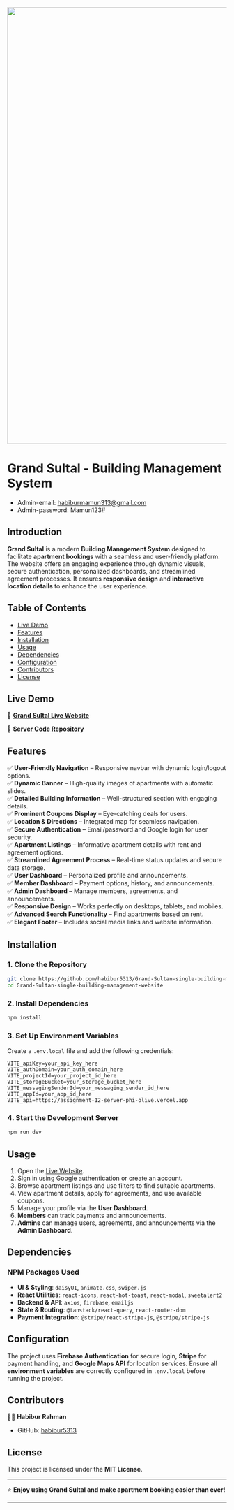 <div align="center">
  <img height="1000" src="https://i.ibb.co.com/SDgHD0Br/Screenshot-2025-02-05-141733.png"  />
</div>

# Grand Sultal - Building Management System  
- Admin-email: habiburmamun313@gmail.com
- Admin-password: Mamun123#

## Introduction  
**Grand Sultal** is a modern **Building Management System** designed to facilitate **apartment bookings** with a seamless and user-friendly platform. The website offers an engaging experience through dynamic visuals, secure authentication, personalized dashboards, and streamlined agreement processes. It ensures **responsive design** and **interactive location details** to enhance the user experience.  

## Table of Contents  
- [Live Demo](#live-demo)  
- [Features](#features)  
- [Installation](#installation)  
- [Usage](#usage)  
- [Dependencies](#dependencies)  
- [Configuration](#configuration)  
- [Contributors](#contributors)  
- [License](#license)  

## Live Demo  
🚀 **[Grand Sultal Live Website](https://grand-sultan-building-management-web.surge.sh/)**  

🔗 **[Server Code Repository](https://github.com/habibur5313/Grand-sultan-server)**  

## Features  
✅ **User-Friendly Navigation** – Responsive navbar with dynamic login/logout options.  
✅ **Dynamic Banner** – High-quality images of apartments with automatic slides.  
✅ **Detailed Building Information** – Well-structured section with engaging details.  
✅ **Prominent Coupons Display** – Eye-catching deals for users.  
✅ **Location & Directions** – Integrated map for seamless navigation.  
✅ **Secure Authentication** – Email/password and Google login for user security.  
✅ **Apartment Listings** – Informative apartment details with rent and agreement options.  
✅ **Streamlined Agreement Process** – Real-time status updates and secure data storage.  
✅ **User Dashboard** – Personalized profile and announcements.  
✅ **Member Dashboard** – Payment options, history, and announcements.  
✅ **Admin Dashboard** – Manage members, agreements, and announcements.  
✅ **Responsive Design** – Works perfectly on desktops, tablets, and mobiles.  
✅ **Advanced Search Functionality** – Find apartments based on rent.  
✅ **Elegant Footer** – Includes social media links and website information.  

## Installation  
### 1. Clone the Repository  
```bash
git clone https://github.com/habibur5313/Grand-Sultan-single-building-management-website.git
cd Grand-Sultan-single-building-management-website
```
### 2. Install Dependencies  
```bash
npm install
```
### 3. Set Up Environment Variables  
Create a `.env.local` file and add the following credentials:  
```env
VITE_apiKey=your_api_key_here
VITE_authDomain=your_auth_domain_here
VITE_projectId=your_project_id_here
VITE_storageBucket=your_storage_bucket_here
VITE_messagingSenderId=your_messaging_sender_id_here
VITE_appId=your_app_id_here
VITE_api=https://assignment-12-server-phi-olive.vercel.app
```

### 4. Start the Development Server  
```bash
npm run dev
```

## Usage  
1. Open the [Live Website](https://grand-sultan-building-management-web.surge.sh/).  
2. Sign in using Google authentication or create an account.  
3. Browse apartment listings and use filters to find suitable apartments.  
4. View apartment details, apply for agreements, and use available coupons.  
5. Manage your profile via the **User Dashboard**.  
6. **Members** can track payments and announcements.  
7. **Admins** can manage users, agreements, and announcements via the **Admin Dashboard**.  

## Dependencies  
### **NPM Packages Used**  
- **UI & Styling**: `daisyUI`, `animate.css`, `swiper.js`  
- **React Utilities**: `react-icons`, `react-hot-toast`, `react-modal`, `sweetalert2`  
- **Backend & API**: `axios`, `firebase`, `emailjs`  
- **State & Routing**: `@tanstack/react-query`, `react-router-dom`  
- **Payment Integration**: `@stripe/react-stripe-js`, `@stripe/stripe-js`  

## Configuration  
The project uses **Firebase Authentication** for secure login, **Stripe** for payment handling, and **Google Maps API** for location services. Ensure all **environment variables** are correctly configured in `.env.local` before running the project.  

## Contributors  
👨‍💻 **Habibur Rahman**  
- GitHub: [habibur5313](https://github.com/habibur5313)  

## License  
This project is licensed under the **MIT License**.  

---

⭐ **Enjoy using Grand Sultal and make apartment booking easier than ever!**  

---
